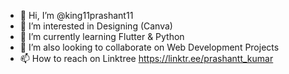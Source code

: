 - 👋 Hi, I’m @king11prashant11
- 👀 I’m interested in Designing (Canva)
- 🌱 I’m currently learning Flutter & Python
- 💞️ I’m also looking to collaborate on Web Development Projects
- 📫 How to reach on Linktree  https://linktr.ee/prashantt_kumar            



<!---
king11prashant11/king11prashant11 is a ✨ special ✨ repository because its `README.md` (this file) appears on your GitHub profile.
You can click the Preview link to take a look at your changes.
--->
